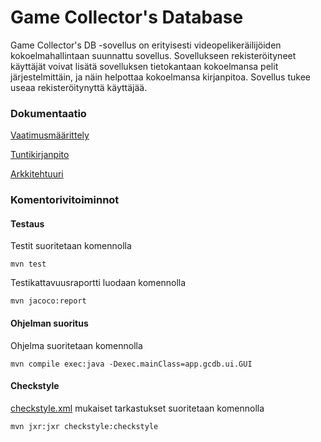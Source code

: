 # Game Collector's Database

Game Collector's DB -sovellus on erityisesti videopelikeräilijöiden kokoelmahallintaan suunnattu sovellus.
Sovellukseen rekisteröityneet käyttäjät voivat lisätä sovelluksen tietokantaan kokoelmansa pelit järjestelmittäin, 
ja näin helpottaa kokoelmansa kirjanpitoa. Sovellus tukee useaa rekisteröitynyttä käyttäjää.

### Dokumentaatio  
[Vaatimusmäärittely](https://github.com/sokkanen/ot-harjoitustyo/blob/master/dokumentointi/vaatimusmaarittely.md)

[Tuntikirjanpito](https://github.com/sokkanen/ot-harjoitustyo/blob/master/dokumentointi/tuntikirjanpito.md)

[Arkkitehtuuri](https://github.com/sokkanen/ot-harjoitustyo/blob/master/dokumentointi/arkkitehtuuri.md)

### Komentorivitoiminnot
#### Testaus
Testit suoritetaan komennolla
```
mvn test
```
Testikattavuusraportti luodaan komennolla
```
mvn jacoco:report
```
#### Ohjelman suoritus
Ohjelma suoritetaan komennolla
```
mvn compile exec:java -Dexec.mainClass=app.gcdb.ui.GUI
```

#### Checkstyle
[checkstyle.xml](https://github.com/sokkanen/ot-harjoitustyo/blob/master/checkstyle.xml) mukaiset tarkastukset suoritetaan komennolla
```
mvn jxr:jxr checkstyle:checkstyle
```

